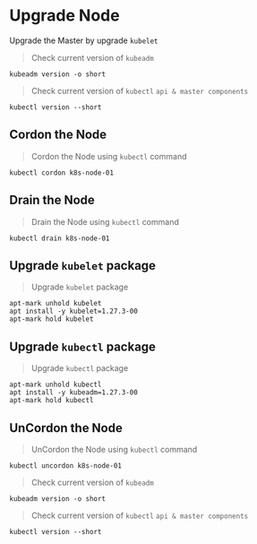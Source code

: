 # Upgrade Node
Upgrade the Master by upgrade `kubelet`

> Check current version of `kubeadm`
```shell
kubeadm version -o short
```

> Check current version of `kubectl` `api & master components`
```shell
kubectl version --short
```

## Cordon the Node

> Cordon the Node using `kubectl` command
```shell
kubectl cordon k8s-node-01
```

## Drain the Node

> Drain the Node using `kubectl` command

```shell
kubectl drain k8s-node-01
```

## Upgrade `kubelet` package

> Upgrade `kubelet` package
```shell
apt-mark unhold kubelet
apt install -y kubelet=1.27.3-00
apt-mark hold kubelet
```

## Upgrade `kubectl` package

> Upgrade `kubectl` package
```shell
apt-mark unhold kubectl
apt install -y kubeadm=1.27.3-00
apt-mark hold kubectl
```

## UnCordon the Node

> UnCordon the Node using `kubectl` command
```shell
kubectl uncordon k8s-node-01
```
> Check current version of `kubeadm`
```shell
kubeadm version -o short
```

> Check current version of `kubectl` `api & master components`
```shell
kubectl version --short
```
